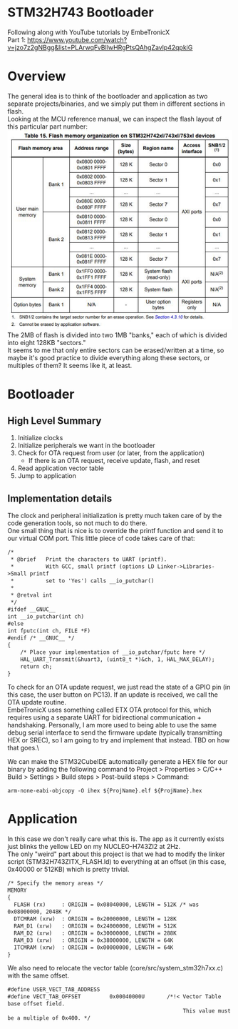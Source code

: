 # STM32H743 Bootloader
Following along with YouTube tutorials by EmbeTronicX\
Part 1: https://www.youtube.com/watch?v=jzo7z2gNBgg&list=PLArwqFvBIlwHRgPtsQAhgZavlp42qpkiG

# Overview
The general idea is to think of the bootloader and application as two separate projects/binaries, and we simply put them in different sections in flash.\
Looking at the MCU reference manual, we can inspect the flash layout of this particular part number:\
![STM32H743 Flash Layout](/images/stm32h743_flash_layout.JPG)\
The 2MB of flash is divided into two 1MB "banks," each of which is divided into eight 128KB "sectors."\
It seems to me that only entire sectors can be erased/written at a time, so maybe it's good practice to divide everything along these sectors, or multiples of them? It seems like it, at least. 

# Bootloader
## High Level Summary
1. Initialize clocks
2. Initialize peripherals we want in the bootloader 
3. Check for OTA request from user (or later, from the application)
    - If there is an OTA request, receive update, flash, and reset 
4. Read application vector table
5. Jump to application 

## Implementation details
The clock and peripheral initialization is pretty much taken care of by the code generation tools, so not much to do there.\
One small thing that is nice is to override the printf function and send it to our virtual COM port. This little piece of code takes care of that:
```
/*
 * @brief 	Print the characters to UART (printf).
 * 			With GCC, small printf (options LD Linker->Libraries->Small printf
 * 			set to 'Yes') calls __io_putchar()
 *
 * @retval int
 */
#ifdef __GNUC__
int __io_putchar(int ch)
#else
int fputc(int ch, FILE *F)
#endif /* __GNUC__ */
{
	/* Place your implementation of __io_putchar/fputc here */
	HAL_UART_Transmit(&huart3, (uint8_t *)&ch, 1, HAL_MAX_DELAY);
	return ch;
}
```
To check for an OTA update request, we just read the state of a GPIO pin (in this case, the user button on PC13). If an update is received, we call the OTA update routine.\
EmbeTronicX uses something called ETX OTA protocol for this, which requires using a separate UART for bidirectional communication + handshaking. Personally, I am more used to being able to use the same debug serial interface to send the firmware update (typically transmitting HEX or SREC), so I am going to try and implement that instead. TBD on how that goes.\

We can make the STM32CubeIDE automatically generate a HEX file for our binary by adding the following command to Project > Properties > C/C++ Build > Settings > Build steps > Post-build steps > Command:
```
arm-none-eabi-objcopy -O ihex ${ProjName}.elf ${ProjName}.hex
```

# Application
In this case we don't really care what this is. The app as it currently exists just blinks the yellow LED on my NUCLEO-H743ZI2 at 2Hz.\
The only "weird" part about this project is that we had to modify the linker script (STM32H743ZITX_FLASH.ld) to everything at an offset (in this case, 0x40000 or 512KB) which is pretty trivial.
```
/* Specify the memory areas */
MEMORY
{
  FLASH (rx)     : ORIGIN = 0x08040000, LENGTH = 512K /* was 0x08000000, 2048K */
  DTCMRAM (xrw)  : ORIGIN = 0x20000000, LENGTH = 128K
  RAM_D1 (xrw)   : ORIGIN = 0x24000000, LENGTH = 512K
  RAM_D2 (xrw)   : ORIGIN = 0x30000000, LENGTH = 288K
  RAM_D3 (xrw)   : ORIGIN = 0x38000000, LENGTH = 64K
  ITCMRAM (xrw)  : ORIGIN = 0x00000000, LENGTH = 64K
}
```
We also need to relocate the vector table (core/src/system_stm32h7xx.c) with the same offset.
```
#define USER_VECT_TAB_ADDRESS
#define VECT_TAB_OFFSET         0x00040000U       /*!< Vector Table base offset field.
                                                       This value must be a multiple of 0x400. */
```